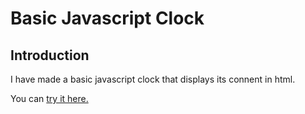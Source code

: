 # Basic Javascript Clock 

## Introduction
I have made a basic javascript clock that displays its connent in html. 

You can [try it here.](https://basicclockjs.netlify.app/)
